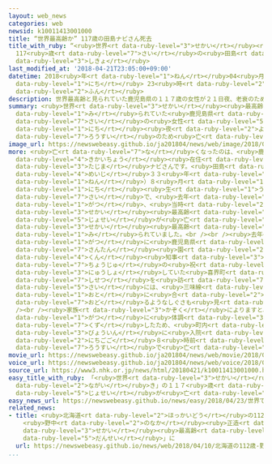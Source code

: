 ```yaml
---
layout: web_news
categories: web
newsid: k10011413001000
title: “世界最高齢か” 117歳の田島ナビさん死去
title_with_ruby: “<ruby>世界<rt data-ruby-level="3">せかい</rt></ruby><ruby>最高齢<rt data-ruby-level="7">さいこうれい</rt></ruby>か”
  117<ruby>歳<rt data-ruby-level="7">さい</rt></ruby>の<ruby>田島<rt data-ruby-level="3">たじま</rt></ruby>ナビさん<ruby>死去<rt
  data-ruby-level="3">しきょ</rt></ruby>
last_modified_at: '2018-04-21T23:05:00+09:00'
datetime: 2018<ruby>年<rt data-ruby-level="1">ねん</rt></ruby>04<ruby>月<rt data-ruby-level="1">がつ</rt></ruby>21<ruby>日<rt
  data-ruby-level="1">にち</rt></ruby> 23<ruby>時<rt data-ruby-level="2">じ</rt></ruby>05<ruby>分<rt
  data-ruby-level="2">ふん</rt></ruby>
description: 世界最高齢と見られていた鹿児島県の１１７歳の女性が２１日夜、老衰のため亡くなりました。
summary: <ruby>世界<rt data-ruby-level="3">せかい</rt></ruby><ruby>最高齢<rt data-ruby-level="7">さいこうれい</rt></ruby>と<ruby>見<rt
  data-ruby-level="1">み</rt></ruby>られていた<ruby>鹿児島県<rt data-ruby-level="8">かごしまけん</rt></ruby>の１１７<ruby>歳<rt
  data-ruby-level="7">さい</rt></ruby>の<ruby>女性<rt data-ruby-level="5">じょせい</rt></ruby>が２１<ruby>日<rt
  data-ruby-level="1">にち</rt></ruby><ruby>夜<rt data-ruby-level="2">よる</rt></ruby>、<ruby>老衰<rt
  data-ruby-level="7">ろうすい</rt></ruby>のため<ruby>亡<rt data-ruby-level="7">な</rt></ruby>くなりました。
image_url: https://newswebeasy.github.io/ja201804/news/web/image/2018/04/21/K10011413001_1804212310_1804212312_01_03.jpg
more: <ruby>亡<rt data-ruby-level="7">な</rt></ruby>くなったのは、<ruby>鹿児島県<rt data-ruby-level="8">かごしまけん</rt></ruby><ruby>喜界町<rt
  data-ruby-level="4">きかいちょう</rt></ruby><ruby>在住<rt data-ruby-level="5">ざいじゅう</rt></ruby>の<ruby>田島<rt
  data-ruby-level="3">たじま</rt></ruby>ナビさんです。<ruby>田島<rt data-ruby-level="3">たじま</rt></ruby>さんは<ruby>明治<rt
  data-ruby-level="4">めいじ</rt></ruby>３３<ruby>年<rt data-ruby-level="1">ねん</rt></ruby>（１９００<ruby>年<rt
  data-ruby-level="1">ねん</rt></ruby>）８<ruby>月<rt data-ruby-level="1">がつ</rt></ruby>４<ruby>日<rt
  data-ruby-level="1">にち</rt></ruby><ruby>生<rt data-ruby-level="1">う</rt></ruby>まれの１１７<ruby>歳<rt
  data-ruby-level="7">さい</rt></ruby>で、<ruby>去年<rt data-ruby-level="3">きょねん</rt></ruby>９<ruby>月<rt
  data-ruby-level="1">がつ</rt></ruby>、<ruby>当時<rt data-ruby-level="2">とうじ</rt></ruby>、<ruby>世界<rt
  data-ruby-level="3">せかい</rt></ruby><ruby>最高齢<rt data-ruby-level="7">さいこうれい</rt></ruby>だったジャマイカの<ruby>女性<rt
  data-ruby-level="5">じょせい</rt></ruby>が<ruby>亡<rt data-ruby-level="7">な</rt></ruby>くなったあと、<ruby>世界<rt
  data-ruby-level="3">せかい</rt></ruby><ruby>最高齢<rt data-ruby-level="7">さいこうれい</rt></ruby>になったと<ruby>見<rt
  data-ruby-level="1">み</rt></ruby>られていました。<br /><br /><ruby>去年<rt data-ruby-level="3">きょねん</rt></ruby>９<ruby>月<rt
  data-ruby-level="1">がつ</rt></ruby>に<ruby>鹿児島県<rt data-ruby-level="8">かごしまけん</rt></ruby>の<ruby>三反<rt
  data-ruby-level="7">さんたん</rt></ruby><ruby>園<rt data-ruby-level="2">えん</rt></ruby><ruby>訓<rt
  data-ruby-level="4">くん</rt></ruby><ruby>知事<rt data-ruby-level="3">ちじ</rt></ruby>が、<ruby>長寿<rt
  data-ruby-level="7">ちょうじゅ</rt></ruby>の<ruby>祝<rt data-ruby-level="4">いわ</rt></ruby>いで<ruby>入所<rt
  data-ruby-level="3">にゅうしょ</rt></ruby>していた<ruby>喜界町<rt data-ruby-level="4">きかいちょう</rt></ruby>の<ruby>施設<rt
  data-ruby-level="7">しせつ</rt></ruby>を<ruby>訪<rt data-ruby-level="7">おとず</rt></ruby>れた<ruby>際<rt
  data-ruby-level="5">さい</rt></ruby>には、<ruby>三味線<rt data-ruby-level="8">しゃみせん</rt></ruby>の<ruby>音<rt
  data-ruby-level="1">おと</rt></ruby>に<ruby>合<rt data-ruby-level="2">あ</rt></ruby>わせて<ruby>踊<rt
  data-ruby-level="7">おど</rt></ruby>るようなしぐさも<ruby>見<rt data-ruby-level="1">み</rt></ruby>せていました。<br
  /><br /><ruby>家族<rt data-ruby-level="3">かぞく</rt></ruby>によりますと、<ruby>田島<rt data-ruby-level="3">たじま</rt></ruby>さんはことし１<ruby>月<rt
  data-ruby-level="1">がつ</rt></ruby>に<ruby>体調<rt data-ruby-level="3">たいちょう</rt></ruby>を<ruby>崩<rt
  data-ruby-level="7">くず</rt></ruby>したため、<ruby>町内<rt data-ruby-level="2">ちょうない</rt></ruby>にある<ruby>病院<rt
  data-ruby-level="3">びょういん</rt></ruby>に<ruby>入院<rt data-ruby-level="3">にゅういん</rt></ruby>していましたが、２１<ruby>日午後<rt
  data-ruby-level="2">にちごご</rt></ruby>８<ruby>時前<rt data-ruby-level="2">じまえ</rt></ruby>、<ruby>老衰<rt
  data-ruby-level="7">ろうすい</rt></ruby>で<ruby>亡<rt data-ruby-level="7">な</rt></ruby>くなったということです。
movie_url: https://newswebeasy.github.io/ja201804/news/web/movie/2018/04/21/k10011413001_201804212310_201804212311.mp4
voice_url: https://newswebeasy.github.io/ja201804/news/web/voice/2018/04/21/k10011413001_201804212310_201804212311.mp3
source_url: https://www3.nhk.or.jp/news/html/20180421/k10011413001000.html
easy_title_with_ruby: 「<ruby>世界<rt data-ruby-level="3">せかい</rt></ruby>でいちばん<ruby>長生<rt
  data-ruby-level="2">ながい</rt></ruby>き」の１１７<ruby>歳<rt data-ruby-level="7">さい</rt></ruby>の<ruby>女性<rt
  data-ruby-level="5">じょせい</rt></ruby>が<ruby>亡<rt data-ruby-level="7">な</rt></ruby>くなる
easy_news_url: https://newswebeasy.github.io/news/easy/2018/04/23/世界でいちばん長生きの117歳の女性が亡くなる
related_news:
- title: <ruby>北海道<rt data-ruby-level="2">ほっかいどう</rt></ruby>の112<ruby>歳<rt data-ruby-level="7">さい</rt></ruby>
    <ruby>野中<rt data-ruby-level="2">のなか</rt></ruby><ruby>正造<rt data-ruby-level="5">しょうぞう</rt></ruby>さん「<ruby>世界<rt
    data-ruby-level="3">せかい</rt></ruby><ruby>最高齢<rt data-ruby-level="7">さいこうれい</rt></ruby>の<ruby>男性<rt
    data-ruby-level="5">だんせい</rt></ruby>」に
  url: https://newswebeasy.github.io/news/web/2018/04/10/北海道の112歳-野中正造さん世界最高齢の男性に
...
```


